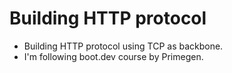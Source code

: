 # Building HTTP protocol

* Building HTTP protocol using TCP as backbone.
* I'm following boot.dev course by Primegen.
